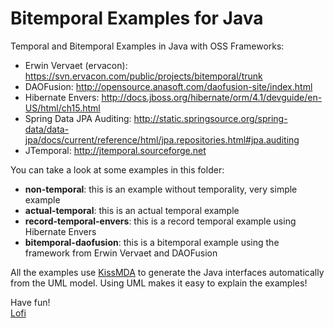 Bitemporal Examples for Java
============================

Temporal and Bitemporal Examples in Java with OSS Frameworks:

* Erwin Vervaet (ervacon): https://svn.ervacon.com/public/projects/bitemporal/trunk
* DAOFusion: http://opensource.anasoft.com/daofusion-site/index.html
* Hibernate Envers: http://docs.jboss.org/hibernate/orm/4.1/devguide/en-US/html/ch15.html
* Spring Data JPA Auditing: http://static.springsource.org/spring-data/data-jpa/docs/current/reference/html/jpa.repositories.html#jpa.auditing
* JTemporal: http://jtemporal.sourceforge.net
 
You can take a look at some examples in this folder:

* **non-temporal**: this is an example without temporality, very simple example
* **actual-temporal**: this is an actual temporal example
* **record-temporal-envers**: this is a record temporal example using Hibernate Envers
* **bitemporal-daofusion**: this is a bitemporal example using the framework from Erwin Vervaet and DAOFusion

All the examples use [KissMDA](https://github.com/crowdcode-de/KissMDA) to generate the Java interfaces automatically from the UML model. Using UML makes it easy to explain the examples!

Have fun!  
[Lofi](http://lofidewanto.blogspot.com)
